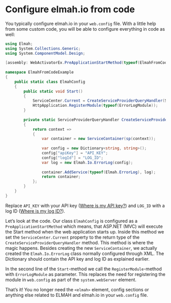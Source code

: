 # Configure elmah.io from code

You typically configure elmah.io in your `web.config` file. With a little help from some custom code, you will be able to configure everything in code as well:

```csharp
using Elmah;
using System.Collections.Generic;
using System.ComponentModel.Design;
 
[assembly: WebActivatorEx.PreApplicationStartMethod(typeof(ElmahFromCodeExample.ElmahConfig), "Start")]
 
namespace ElmahFromCodeExample
{
    public static class ElmahConfig
    {
        public static void Start()
        {
            ServiceCenter.Current = CreateServiceProviderQueryHandler(ServiceCenter.Current);
            HttpApplication.RegisterModule(typeof(ErrorLogModule));
        }
 
        private static ServiceProviderQueryHandler CreateServiceProviderQueryHandler(ServiceProviderQueryHandler sp)
        {
            return context =>
            {
                var container = new ServiceContainer(sp(context));
 
                var config = new Dictionary<string, string>();
                config["apiKey"] = "API_KEY";
                config["logId"] = "LOG_ID";
                var log = new Elmah.Io.ErrorLog(config);
 
                container.AddService(typeof(Elmah.ErrorLog), log);
                return container;
            };
        }
    }
}
```

Replace `API_KEY` with your API key ([Where is my API key?](https://docs.elmah.io/where-is-my-api-key/)) and `LOG_ID` with a log ID ([Where is my log ID?](https://docs.elmah.io/where-is-my-log-id/)).

Let’s look at the code. Our class `ElmahConfig` is configured as a `PreApplicationStartMethod` which means, that ASP.NET (MVC) will execute the Start method when the web application starts up. Inside this method we set the `ServiceCenter.Current` property to the return type of the `CreateServiceProviderQueryHandler` method. This method is where the magic happens. Besides creating the new `ServiceContainer`, we actually created the `Elmah.Io.ErrorLog` class normally configured through XML. The Dictionary should contain the API key and log ID as explained earlier.

In the second line of the `Start`-method we call the `RegisterModule`-method with `ErrorLogModule` as parameter. This replaces the need for registering the module in `web.config` as part of the `system.webServer` element.

That’s it! You no longer need the `<elmah>` element, config sections or anything else related to ELMAH and elmah.io in your `web.config` file.